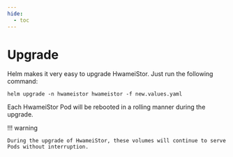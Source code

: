 ```yaml
---
hide:
  - toc
---
```


# Upgrade

Helm makes it very easy to upgrade HwameiStor. Just run the following command:

```console
helm upgrade -n hwameistor hwameistor -f new.values.yaml
```

Each HwameiStor Pod will be rebooted in a rolling manner during the upgrade.

!!! warning

    During the upgrade of HwameiStor, these volumes will continue to serve Pods without interruption.